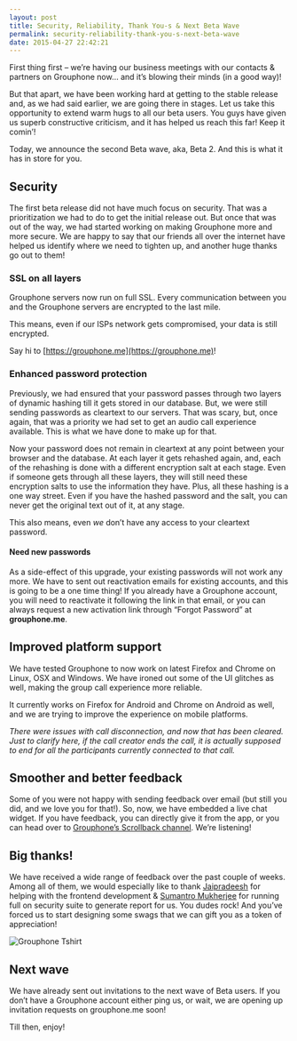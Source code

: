 ```yaml
---
layout: post
title: Security, Reliability, Thank You-s & Next Beta Wave
permalink: security-reliability-thank-you-s-next-beta-wave
date: 2015-04-27 22:42:21
---
```


First thing first – we’re having our business meetings with our contacts & partners on Grouphone now… and it’s blowing their minds (in a good way)!

But that apart, we have been working hard at getting to the stable release and, as we had said earlier, we are going there in stages. Let us take this opportunity to extend warm hugs to all our beta users. You guys have given us superb constructive criticism, and it has helped us reach this far! Keep it comin’!

Today, we announce the second Beta wave, aka, Beta 2. And this is what it has in store for you.


## Security

The first beta release did not have much focus on security. That was a prioritization we had to do to get the initial release out. But once that was out of the way, we had started working on making Grouphone more and more secure. We are happy to say that our friends all over the internet have helped us identify where we need to tighten up, and another huge thanks go out to them!

### SSL on all layers

Grouphone servers now run on full SSL. Every communication between you and the Grouphone servers are encrypted to the last mile.

This means, even if our ISPs network gets compromised, your data is still encrypted.

Say hi to [https://grouphone.me](https://grouphone.me)!

### Enhanced password protection

Previously, we had ensured that your password passes through two layers of dynamic hashing till it gets stored in our database. But, we were still sending passwords as cleartext to our servers. That was scary, but, once again, that was a priority we had set to get an audio call experience available. This is what we have done to make up for that.

Now your password does not remain in cleartext at any point between your browser and the database. At each layer it gets rehashed again, and, each of the rehashing is done with a different encryption salt at each stage. Even if someone gets through all these layers, they will still need these encryption salts to use the information they have. Plus, all these hashing is a one way street. Even if you have the hashed password and the salt, you can never get the original text out of it, at any stage.

This also means, even *we* don’t have any access to your cleartext password.

#### Need new passwords

As a side-effect of this upgrade, your existing passwords will not work any more. We have to sent out reactivation emails for existing accounts, and this is going to be a one time thing! If you already have a Grouphone account, you will need to reactivate it following the link in that email, or you can always request a new activation link through “Forgot Password” at **grouphone.me**.


## Improved platform support

We have tested Grouphone to now work on latest Firefox and Chrome on Linux, OSX and Windows. We have ironed out some of the UI glitches as well, making the group call experience more reliable.

It currently works on Firefox for Android and Chrome on Android as well, and we are trying to improve the experience on mobile platforms.

*There were issues with call disconnection, and now that has been cleared. Just to clarify here, if the call creator ends the call, it is actually supposed to end for all the participants currently connected to that call.*


## Smoother and better feedback

Some of you were not happy with sending feedback over email (but still you did, and we love you for that!). So, now, we have embedded a live chat widget. If you have feedback, you can directly give it from the app, or you can head over to [Grouphone’s Scrollback channel](https://scrollback.io/grouphone). We’re listening!


## Big thanks!

We have received a wide range of feedback over the past couple of weeks. Among all of them, we would especially like to thank [Jaipradeesh](https://mozillians.org/u/dolftax/) for helping with the frontend development & [Sumantro Mukherjee](https://mozillians.org/u/SumantroMukherjee/) for running full on security suite to generate report for us. You dudes rock! And you’ve forced us to start designing some swags that we can gift you as a token of appreciation!

![Grouphone Tshirt](http://blog.applait.com/content/images/2015/04/grouphone-tshirt.png)


## Next wave

We have already sent out invitations to the next wave of Beta users. If you don’t have a Grouphone account either ping us, or wait, we are opening up invitation requests on grouphone.me soon!

Till then, enjoy!


